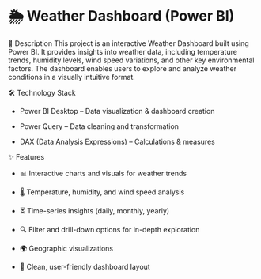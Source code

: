# 🌦️ Weather Dashboard (Power BI)

📌 Description
This project is an interactive Weather Dashboard built using Power BI.
It provides insights into weather data, including temperature trends, humidity levels, wind speed variations, and other key environmental factors.
The dashboard enables users to explore and analyze weather conditions in a visually intuitive format.

🛠️ Technology Stack

- Power BI Desktop – Data visualization & dashboard creation

- Power Query – Data cleaning and transformation

- DAX (Data Analysis Expressions) – Calculations & measures

✨ Features

- 📊 Interactive charts and visuals for weather trends

- 🌡️ Temperature, humidity, and wind speed analysis

- ⏳ Time-series insights (daily, monthly, yearly)

- 🔍 Filter and drill-down options for in-depth exploration

- 🌍 Geographic visualizations

- 📑 Clean, user-friendly dashboard layout

